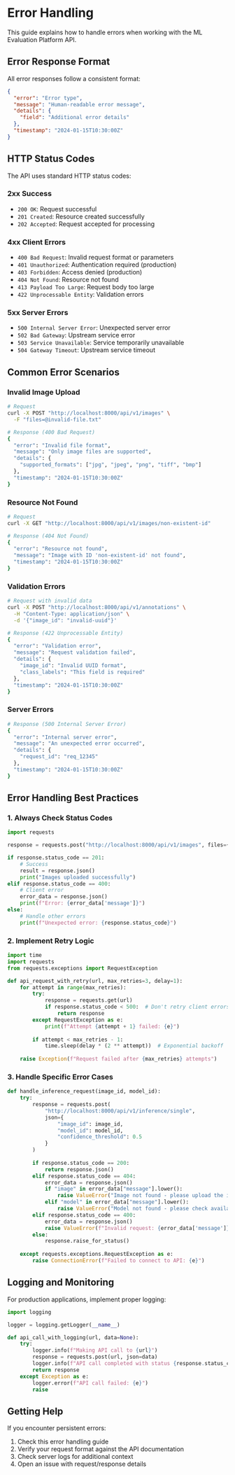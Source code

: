 # Error Handling

This guide explains how to handle errors when working with the ML Evaluation Platform API.

## Error Response Format

All error responses follow a consistent format:

```json
{
  "error": "Error type",
  "message": "Human-readable error message",
  "details": {
    "field": "Additional error details"
  },
  "timestamp": "2024-01-15T10:30:00Z"
}
```

## HTTP Status Codes

The API uses standard HTTP status codes:

### 2xx Success

- `200 OK`: Request successful
- `201 Created`: Resource created successfully
- `202 Accepted`: Request accepted for processing

### 4xx Client Errors

- `400 Bad Request`: Invalid request format or parameters
- `401 Unauthorized`: Authentication required (production)
- `403 Forbidden`: Access denied (production)
- `404 Not Found`: Resource not found
- `413 Payload Too Large`: Request body too large
- `422 Unprocessable Entity`: Validation errors

### 5xx Server Errors

- `500 Internal Server Error`: Unexpected server error
- `502 Bad Gateway`: Upstream service error
- `503 Service Unavailable`: Service temporarily unavailable
- `504 Gateway Timeout`: Upstream service timeout

## Common Error Scenarios

### Invalid Image Upload

```bash
# Request
curl -X POST "http://localhost:8000/api/v1/images" \
  -F "files=@invalid-file.txt"

# Response (400 Bad Request)
{
  "error": "Invalid file format",
  "message": "Only image files are supported",
  "details": {
    "supported_formats": ["jpg", "jpeg", "png", "tiff", "bmp"]
  },
  "timestamp": "2024-01-15T10:30:00Z"
}
```

### Resource Not Found

```bash
# Request
curl -X GET "http://localhost:8000/api/v1/images/non-existent-id"

# Response (404 Not Found)
{
  "error": "Resource not found",
  "message": "Image with ID 'non-existent-id' not found",
  "timestamp": "2024-01-15T10:30:00Z"
}
```

### Validation Errors

```bash
# Request with invalid data
curl -X POST "http://localhost:8000/api/v1/annotations" \
  -H "Content-Type: application/json" \
  -d '{"image_id": "invalid-uuid"}'

# Response (422 Unprocessable Entity)
{
  "error": "Validation error",
  "message": "Request validation failed",
  "details": {
    "image_id": "Invalid UUID format",
    "class_labels": "This field is required"
  },
  "timestamp": "2024-01-15T10:30:00Z"
}
```

### Server Errors

```bash
# Response (500 Internal Server Error)
{
  "error": "Internal server error",
  "message": "An unexpected error occurred",
  "details": {
    "request_id": "req_12345"
  },
  "timestamp": "2024-01-15T10:30:00Z"
}
```

## Error Handling Best Practices

### 1. Always Check Status Codes

```python
import requests

response = requests.post("http://localhost:8000/api/v1/images", files={"files": open("image.jpg", "rb")})

if response.status_code == 201:
    # Success
    result = response.json()
    print("Images uploaded successfully")
elif response.status_code == 400:
    # Client error
    error_data = response.json()
    print(f"Error: {error_data['message']}")
else:
    # Handle other errors
    print(f"Unexpected error: {response.status_code}")
```

### 2. Implement Retry Logic

```python
import time
import requests
from requests.exceptions import RequestException

def api_request_with_retry(url, max_retries=3, delay=1):
    for attempt in range(max_retries):
        try:
            response = requests.get(url)
            if response.status_code < 500:  # Don't retry client errors
                return response
        except RequestException as e:
            print(f"Attempt {attempt + 1} failed: {e}")
        
        if attempt < max_retries - 1:
            time.sleep(delay * (2 ** attempt))  # Exponential backoff
    
    raise Exception(f"Request failed after {max_retries} attempts")
```

### 3. Handle Specific Error Cases

```python
def handle_inference_request(image_id, model_id):
    try:
        response = requests.post(
            "http://localhost:8000/api/v1/inference/single",
            json={
                "image_id": image_id,
                "model_id": model_id,
                "confidence_threshold": 0.5
            }
        )
        
        if response.status_code == 200:
            return response.json()
        elif response.status_code == 404:
            error_data = response.json()
            if "image" in error_data["message"].lower():
                raise ValueError("Image not found - please upload the image first")
            elif "model" in error_data["message"].lower():
                raise ValueError("Model not found - please check available models")
        elif response.status_code == 400:
            error_data = response.json()
            raise ValueError(f"Invalid request: {error_data['message']}")
        else:
            response.raise_for_status()
            
    except requests.exceptions.RequestException as e:
        raise ConnectionError(f"Failed to connect to API: {e}")
```

## Logging and Monitoring

For production applications, implement proper logging:

```python
import logging

logger = logging.getLogger(__name__)

def api_call_with_logging(url, data=None):
    try:
        logger.info(f"Making API call to {url}")
        response = requests.post(url, json=data)
        logger.info(f"API call completed with status {response.status_code}")
        return response
    except Exception as e:
        logger.error(f"API call failed: {e}")
        raise
```

## Getting Help

If you encounter persistent errors:

1. Check this error handling guide
2. Verify your request format against the API documentation
3. Check server logs for additional context
4. Open an issue with request/response details
